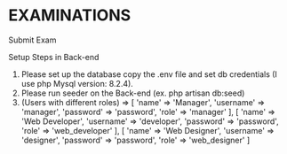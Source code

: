 # EXAMINATIONS
Submit Exam

Setup Steps in Back-end
1. Please set up the database copy the .env file and set db credentials (I use php Mysql version: 8.2.4).
2. Please run seeder on the Back-end (ex. php artisan db:seed)
3. (Users with different roles) => [
                'name' => 'Manager',
                'username' => 'manager',
                'password' => 'password',
                'role' => 'manager'
            ],
            [
                'name' => 'Web Developer',
                'username' => 'developer',
                'password' => 'password',
                'role' => 'web_developer'
            ],
            [
                'name' => 'Web Designer',
                'username' => 'designer',
                'password' => 'password',
                'role' => 'web_designer'
            ]
